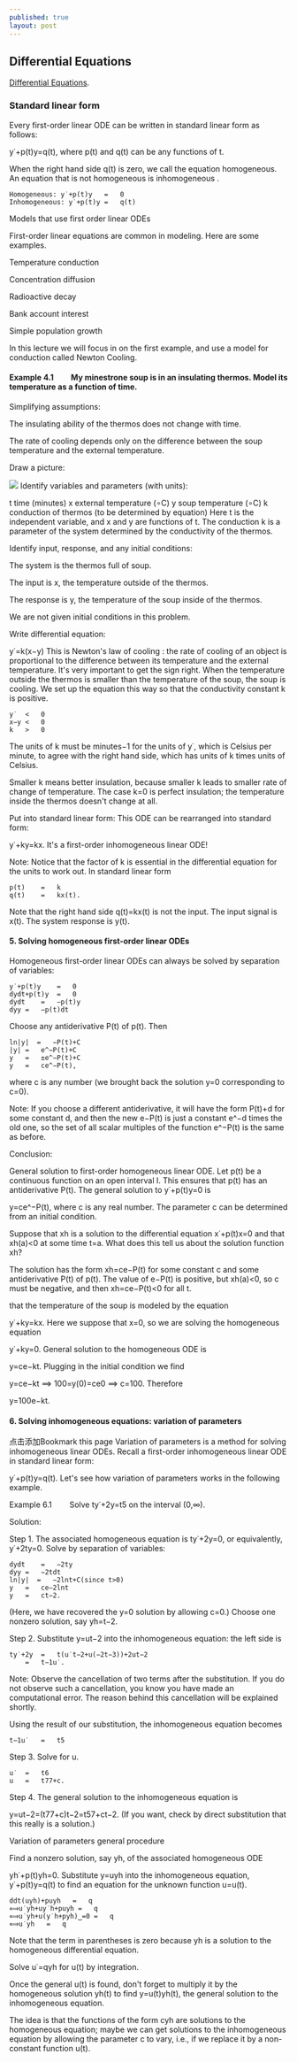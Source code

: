 ```yaml
---
published: true
layout: post
---
```

## Differential Equations

 [Differential Equations](https://classroom.udacity.com/courses/cs222/lessons/48733228/concepts/487091910923).
 
 
 
 
 
 
 
 
 
### Standard linear form

Every first-order linear ODE can be written in standard linear form as follows:

y˙+p(t)y=q(t),
where p(t) and q(t) can be any functions of t.

When the right hand side q(t) is zero, we call the equation homogeneous. An equation that is not homogeneous is inhomogeneous .

 	Homogeneous: y˙+p(t)y	=	0	 
 	Inhomogeneous: y˙+p(t)y	=	q(t)	 
Models that use first order linear ODEs

First-order linear equations are common in modeling. Here are some examples.

Temperature conduction

Concentration diffusion

Radioactive decay

Bank account interest

Simple population growth

In this lecture we will focus in on the first example, and use a model for conduction called Newton Cooling.


#### Example 4.1   My minestrone soup is in an insulating thermos. Model its temperature as a function of time.

Simplifying assumptions:

The insulating ability of the thermos does not change with time.

The rate of cooling depends only on the difference between the soup temperature and the external temperature.

Draw a picture:

![](https://d37djvu3ytnwxt.cloudfront.net/assets/courseware/v1/e041e107f3b399b0c8f26a32ff02a74f/asset-v1:MITx+18.031x+1T2017+type@asset+block/images_thermos2.svg)
Identify variables and parameters (with units):

t	time (minutes)
x	external temperature (∘C)
y	soup temperature (∘C)
k	conduction of thermos (to be determined by equation)
Here t is the independent variable, and x and y are functions of t. The conduction k is a parameter of the system determined by the conductivity of the thermos.

Identify input, response, and any initial conditions:

The system is the thermos full of soup.

The input is x, the temperature outside of the thermos.

The response is y, the temperature of the soup inside of the thermos.

We are not given initial conditions in this problem.

Write differential equation:

y˙=k(x−y)
This is Newton's law of cooling : the rate of cooling of an object is proportional to the difference between its temperature and the external temperature. It's very important to get the sign right. When the temperature outside the thermos is smaller than the temperature of the soup, the soup is cooling. We set up the equation this way so that the conductivity constant k is positive.

 	y˙	<	0	 
 	x−y	<	0	 
 	k	>	0	 
The units of k must be minutes−1 for the units of y˙, which is Celsius per minute, to agree with the right hand side, which has units of k times units of Celsius.

Smaller k means better insulation, because smaller k leads to smaller rate of change of temperature. The case k=0 is perfect insulation; the temperature inside the thermos doesn't change at all.

Put into standard linear form: This ODE can be rearranged into standard form:

y˙+ky=kx.
It's a first-order inhomogeneous linear ODE!

Note: Notice that the factor of k is essential in the differential equation for the units to work out. In standard linear form

 	p(t)	=	k	 
 	q(t)	=	kx(t).	 
Note that the right hand side q(t)=kx(t) is not the input. The input signal is x(t). The system response is y(t).


#### 5. Solving homogeneous first-order linear ODEs

Homogeneous first-order linear ODEs can always be solved by separation of variables:

 	y˙+p(t)y	=	0	 
 	dydt+p(t)y	=	0	 
 	dydt	=	−p(t)y	 
 	dyy	=	−p(t)dt	 
Choose any antiderivative P(t) of p(t). Then

 	ln⁡|y|	=	−P(t)+C	 
 	|y|	=	e^−P(t)+C	 
 	y	=	±e^−P(t)+C	 
 	y	=	ce^−P(t),	 
where c is any number (we brought back the solution y=0 corresponding to c=0).

Note: If you choose a different antiderivative, it will have the form P(t)+d for some constant d, and then the new e−P(t) is just a constant e^−d times the old one, so the set of all scalar multiples of the function e^−P(t) is the same as before.

Conclusion:

General solution to first-order homogeneous linear ODE. Let p(t) be a continuous function on an open interval I. This ensures that p(t) has an antiderivative P(t). The general solution to y˙+p(t)y=0 is

y=ce^−P(t),
where c is any real number. The parameter c can be determined from an initial condition.


Suppose that xh is a solution to the differential equation x˙+p(t)x=0 and that xh(a)<0 at some time t=a. What does this tell us about the solution function xh?

The solution has the form xh=ce−P(t) for some constant c and some antiderivative P(t) of p(t). The value of e−P(t) is positive, but xh(a)<0, so c must be negative, and then xh=ce−P(t)<0 for all t.


 that the temperature of the soup is modeled by the equation

y˙+ky=kx.
Here we suppose that x=0, so we are solving the homogeneous equation

y˙+ky=0.
General solution to the homogeneous ODE is

y=ce−kt.
Plugging in the initial condition we find

y=ce−kt ⟹ 100=y(0)=ce0 ⟹ c=100.
Therefore

y=100e−kt.

#### 6. Solving inhomogeneous equations: variation of parameters
 点击添加Bookmark this page
Variation of parameters is a method for solving inhomogeneous linear ODEs. Recall a first-order inhomogeneous linear ODE in standard linear form:

y˙+p(t)y=q(t).
Let's see how variation of parameters works in the following example.

Example 6.1   Solve ty˙+2y=t5 on the interval (0,∞).

Solution:

Step 1. The associated homogeneous equation is ty˙+2y=0, or equivalently, y˙+2ty=0. Solve by separation of variables:

 	dydt	=	−2ty	 
 	dyy	=	−2tdt	 
 	ln⁡|y|	=	−2ln⁡t+C(since t>0)	 
 	y	=	ce−2ln⁡t	 
 	y	=	ct−2.	 
(Here, we have recovered the y=0 solution by allowing c=0.)
Choose one nonzero solution, say yh=t−2.

Step 2. Substitute y=ut−2 into the inhomogeneous equation: the left side is

 	ty˙+2y	=	t(u˙t−2+u(−2t−3))+2ut−2	 
 	 	=	t−1u˙.	 
Note: Observe the cancellation of two terms after the substitution. If you do not observe such a cancellation, you know you have made an computational error. The reason behind this cancellation will be explained shortly.

Using the result of our substitution, the inhomogeneous equation becomes

 	t−1u˙	=	t5	 
Step 3. Solve for u.

 	u˙	=	t6	 
 	u	=	t77+c.	 
Step 4. The general solution to the inhomogeneous equation is

y=ut−2=(t77+c)t−2=t57+ct−2.
(If you want, check by direct substitution that this really is a solution.)

Variation of parameters general procedure

Find a nonzero solution, say yh, of the associated homogeneous ODE

yh˙+p(t)yh=0.
Substitute y=uyh into the inhomogeneous equation,   y˙+p(t)y=q(t) to find an equation for the unknown function u=u(t).

 	ddt(uyh)+puyh	=	q	 
 	⟺u˙yh+uy˙h+puyh	=	q	 
 	⟺u˙yh+u(y˙h+pyh)⏟=0	=	q	 
 	⟺u˙yh	=	q	 
Note that the term in parentheses is zero because yh is a solution to the homogeneous differential equation.

Solve u˙=qyh for u(t) by integration.

Once the general u(t) is found, don't forget to multiply it by the homogeneous solution yh(t) to find y=u(t)yh(t), the general solution to the inhomogeneous equation.

The idea is that the functions of the form cyh are solutions to the homogeneous equation; maybe we can get solutions to the inhomogeneous equation by allowing the parameter c to vary, i.e., if we replace it by a non-constant function u(t).




